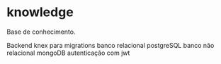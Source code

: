 # knowledge
 Base de conhecimento.

 Backend 
 knex para migrations
 banco relacional postgreSQL
 banco não relacional mongoDB
 autenticação com jwt